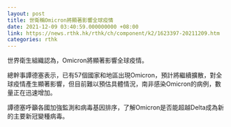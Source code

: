 ```yaml
---
layout: post
title: 世衛稱Omicron將顯著影響全球疫情
date: 2021-12-09 03:40:59.000000000 +08:00
link: https://news.rthk.hk/rthk/ch/component/k2/1623397-20211209.htm
categories: rthk
---
```


世界衛生組織認為，Omicron將顯著影響全球疫情。

總幹事譚德塞表示，已有57個國家和地區出現Omicron，預計將繼續擴散，對全球疫情產生顯著影響，但目前難以預估具體情況，南非感染Omicron的病例，數量正在迅速增加。

譚德塞呼籲各國加強監測和病毒基因排序，了解Omicron是否能超越Delta成為新的主要新冠變種病毒。
